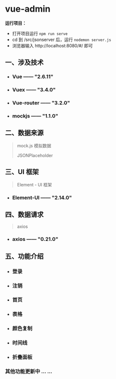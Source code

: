 # vue-admin

**运行项目：**

- 打开项目运行 `npm run serve`
- cd 到 /src/jsonserver 后，运行 `nodemon server.js`
- 浏览器输入 http://localhost:8080/#/ 即可

## 一、涉及技术

- ### Vue —— "2.6.11"

- ### Vuex —— "3.4.0"

- ### Vue-router —— "3.2.0"

- ### mockjs —— "1.1.0"

## 二、数据来源

> mock.js 模拟数据
>
> JSONPlaceholder

## 三、UI 框架

> Element - UI 框架

- ### Element-UI —— "2.14.0"

## 四、数据请求

> axios 

- ### axios —— "0.21.0"

## 五、功能介绍

- ### 登录

- ### 注销

- ### 首页

- ### 表格

- ### 颜色复制

- ### 时间线

- ### 折叠面板



### 其他功能更新中 ... ...